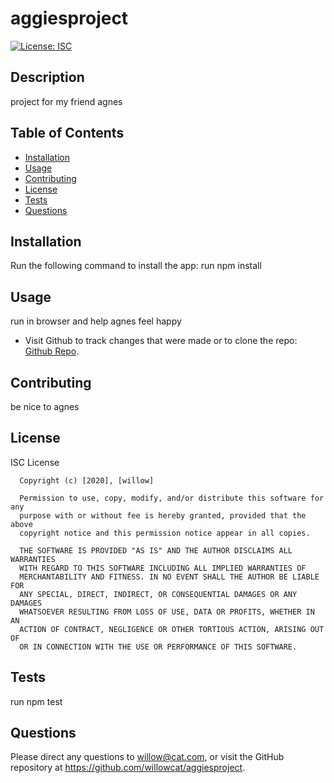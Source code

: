 # aggiesproject
  [![License: ISC](https://img.shields.io/badge/License-ISC-blue.svg)](https://opensource.org/licenses/ISC)

  ## Description
  project for my friend agnes

  ## Table of Contents
  * [Installation](#Installation)
  * [Usage](#Usage)
  * [Contributing](#Contributing)
  * [License](#License)
  * [Tests](#Tests)
  * [Questions](#Questions)

  ## Installation
  Run the following command to install the app: run npm install

  ## Usage
  run in browser and help agnes feel happy

  * Visit Github to track changes that were made or to clone the repo: [Github Repo](https://github.com/willowcat/aggiesproject).

  ## Contributing
  be nice to agnes
  
  ## License
  ISC License

      Copyright (c) [2020], [willow]
      
      Permission to use, copy, modify, and/or distribute this software for any
      purpose with or without fee is hereby granted, provided that the above
      copyright notice and this permission notice appear in all copies.
      
      THE SOFTWARE IS PROVIDED "AS IS" AND THE AUTHOR DISCLAIMS ALL WARRANTIES
      WITH REGARD TO THIS SOFTWARE INCLUDING ALL IMPLIED WARRANTIES OF
      MERCHANTABILITY AND FITNESS. IN NO EVENT SHALL THE AUTHOR BE LIABLE FOR
      ANY SPECIAL, DIRECT, INDIRECT, OR CONSEQUENTIAL DAMAGES OR ANY DAMAGES
      WHATSOEVER RESULTING FROM LOSS OF USE, DATA OR PROFITS, WHETHER IN AN
      ACTION OF CONTRACT, NEGLIGENCE OR OTHER TORTIOUS ACTION, ARISING OUT OF
      OR IN CONNECTION WITH THE USE OR PERFORMANCE OF THIS SOFTWARE.
  
  ## Tests
  run npm test

  ## Questions
  Please direct any questions to willow@cat.com, or visit the GitHub repository at https://github.com/willowcat/aggiesproject.